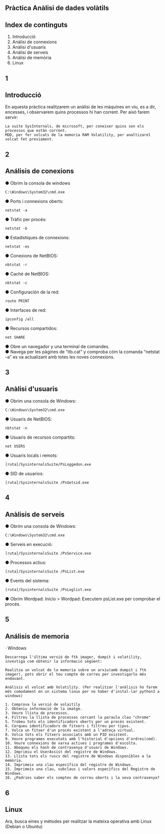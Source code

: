 ## Pràctica Anàlisi de dades volàtils

## Index de continguts

1. Introducció
2. Anàlisi de connexions
3. Anàlisi d'usuaris
4. Anàlisi de serveis
5. Anàlisi de memòria
6. Linux

## 1

## Introducció

En aquesta pràctica realitzarem un anàlisi de les màquines en viu, es a dir, encesses, i observarem quins processos hi han corrent. Per això farem servir:

```
La suite SysInternals, de microsoft, per coneixer quins son els processos que estàn corrent.
MDD, per fer volcats de la memoria RAM Volatility, per analtizarel volcat fet previament.
```

## 2

## Análisis de conexions

● Obrim la consola de windows
```
C:\Windows\System32\cmd.exe
```

● Ports i connexions oberts:
```
netstat -a
```

● Tràfic per procés:
```
netstat -b
```

● Estadístiques de connexions:
```
netstat -es
```

● Conexions de NetBIOS:
```
nbtstat -r
```

● Caché de NetBIOS:
```
nbtstat -c
```

● Configuración de la red:
```
route PRINT
```

● Interfaces de red:
```
ipconfig /all
```

● Recursos compartidos:
```
net SHARE
```

● Obre un navegador y una terminal de comandes.   
● Navega per les pàgines de “itb.cat” y comproba cóm la comanda “netstat –a” es va actualizant amb totes les noves connexions.

## 3

## Anàlisi d'usuaris

● Obrim una consola de Windows:
```
C:\Windows\System32\cmd.exe
```

● Usuaris de NetBIOS:
```
nbtstat -n
```

● Usuaris de recursos compartits:
```
net USERS
```

● Usuaris locals i remots:
```
[ruta]/SysinternalsSuite/PsLoggedon.exe
```

● SID de usuarios:
```
[ruta]/SysinternalsSuite /PsGetsid.exe
```

## 4

## Anàlisis de serveis

● Obrim una consola de Windows:
```
C:\Windows\System32\cmd.exe
```

● Serveis en execució:
```
[ruta]/SysinternalsSuite /PsService.exe
```

● Processos actius:
```
[ruta]/SysinternalsSuite /PsList.exe
```

● Events del sistema:
```
[ruta]/SysinternalsSuite /PsLoglist.exe
```

● Obrim Wordpad: Inicio > Wordpad: Executem psList.exe per comprobar el procés.

## 5

## Análisis de memoria

· Windows

```
Descarrega l'última versió de ftk imager, dumpit i volatility, investiga com obtenir la informació següent:
```

```
Realitza un volcat de la memoria sobre un arxiu(amb dumpit i ftk imager), pots obrir el teu compte de correu per investigarlo més endavant.
```

```
Anàlisis el volcat amb Volatility. (Per realitzar l'anàlisis ho farem més comodament en un sistema linux per no haber d'instal·lar python3 a windows)
```

```
1. Comprova la versió de volaitily
2. Obteniu informació de la imatge.
3. Veure llista de processos.
4. Filtreu la llista de processos cercant la paraula clau "chrome"
5. Trobeu tots els identificadors oberts per un procés existent.
6. Cerqueu identificadors de fitxers i filtreu per tipus.
7. Volca un fitxer d'un procés existent a l'adreça virtual.
8. Volca tots els fitxers associats amb un PID existent.
9. Veure programes executats amb l'historial d'opcions d'ordres(cmd).
10. Veure connexions de xarxa actives i programes d'escolta.
11. Aboqueu els hash de contrasenya d'usuari de Windows.
12. Imprimiu el UserAssist del registre de Windows.
13. Llista tots els ruscs del registre de Windows disponibles a la memòria.
14. Imprimeix una clau específica del registre de Windows.
15. Imprimeix una clau, subclaus i valors específics del Registre de Windows.
16. ¿Podries saber els comptes de correu oberts i la seva contrasenya?
```

## 6

## Linux

Ara, busca eines y métodes per realitzar la mateixa operativa amb Linux (Debian o
Ubuntu)


